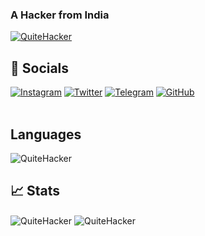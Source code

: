 <h3 align="left">A Hacker from India</h3>

<p align="left"> <a href="https://github.com/ryo-ma/github-profile-trophy"><img src="https://github-profile-trophy.vercel.app/?username=QuiteHacker" alt="QuiteHacker" /></a> </p>

## 🔗 Socials
[![Instagram](https://img.shields.io/badge/Instagram-E4405F?style=for-the-badge&logo=instagram&logoColor=white)](https://www.instagram.com/quitehacker/)
[![Twitter](https://img.shields.io/twitter/follow/QuiteHacker?color=blue&label=Twitter&logo=twitter&logoColor=white&style=for-the-badge)](https://twitter.com/QuiteHacker)
[![Telegram](https://img.shields.io/badge/Telegram-2CA5E0?style=for-the-badge&logo=telegram&logoColor=white)](https://t.me/QuiteHackerChannel)
[![GitHub](https://img.shields.io/github/followers/QuiteHacker?label=follow&style=for-the-badge&logo=github&logoColor=white&labelColor=333333)](https://github.com/QuiteHacker) <br><br>

## Languages
<img align="center" src="https://github-readme-stats.vercel.app/api/top-langs?username=QuiteHacker&show_icons=true&locale=en&layout=compact&theme=dark" alt="QuiteHacker" />


## 📈 Stats
<img align="center" src="https://github-readme-stats.vercel.app/api?username=QuiteHacker&show_icons=true&locale=en&theme=dark" alt="QuiteHacker" />

<img align="center" src="https://github-readme-streak-stats.herokuapp.com/?user=QuiteHacker&theme=dark" alt="QuiteHacker" />
